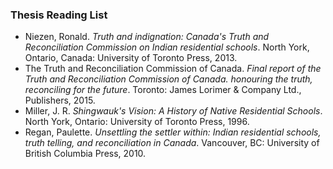 ### Thesis Reading List

- Niezen, Ronald. *Truth and indignation: Canada's Truth and Reconciliation Commission on Indian residential schools*. North York, Ontario, Canada: University of Toronto Press, 2013.
- The Truth and Reconciliation Commission of Canada. *Final report of the Truth and Reconciliation Commission of Canada. honouring the truth, reconciling for the future*. Toronto: James Lorimer & Company Ltd., Publishers, 2015.
- Miller, J. R. *Shingwauk's Vision: A History of Native Residential Schools*. North York, Ontario: University of Toronto Press, 1996.
- Regan, Paulette. *Unsettling the settler within: Indian residential schools, truth telling, and reconciliation in Canada*. Vancouver, BC: University of British Columbia Press, 2010.